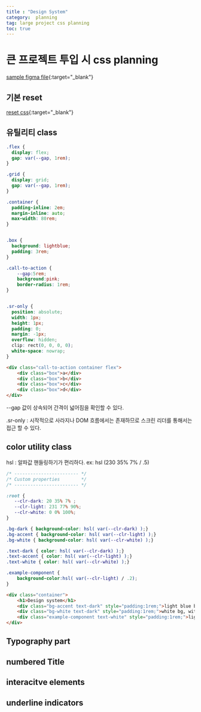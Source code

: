 ```yaml
---
title : "Design System"
category:  planning
tag: large project css planning
toc: true
---
```

# 큰 프로젝트 투입 시 css planning #

[sample figma file](https://www.frontendmentor.io/challenges/space-tourism-multipage-website-gRWj1URZ3){:target="_blank"}


## 기본 reset ##
[reset css](https://piccalil.li/blog/a-modern-css-reset){:target="_blank"}

## 유틸리티 class ## 

```css
.flex {
  display: flex;
  gap: var(--gap, 1rem);
}

.grid {
  display: grid;
  gap: var(--gap, 1rem);
}

.container {
  padding-inline: 2em;
  margin-inline: auto;
  max-width: 80rem;
}


.box {
  background: lightblue;
  padding: 3rem;
}

.call-to-action {
    --gap:5rem;
    background:pink;
    border-radius: 1rem;
}


.sr-only {
  position: absolute;
  width: 1px;
  height: 1px;
  padding: 0;
  margin: -1px;
  overflow: hidden;
  clip: rect(0, 0, 0, 0);
  white-space: nowrap;
}

```

```html
<div class="call-to-action container flex">
    <div class="box">a</div>
    <div class="box">b</div>
    <div class="box">c</div>
    <div class="box">d</div>
</div>
```

--gap 값이 상속되어 간격이 넓어짐을 확인할 수 있다.

.sr-only :  시작적으로 사라지나 DOM 흐름에서는 존재하므로 스크린 리더를 통해서는 접근 할 수 있다. 


## color utility class ##  

hsl : 알파값 핸들링하기가 편리하다.  ex: hsl (230 35% 7% / .5)

```css
/* ------------------------ */
/* Custom properties        */
/* ------------------------ */

:root {
   --clr-dark: 20 35% 7% ;
   --clr-light: 231 77% 90%;
   --clr-white: 0 0% 100%; 
}

.bg-dark { background-color: hsl( var(--clr-dark) );}
.bg-accent { background-color: hsl( var(--clr-light) );}
.bg-white { background-color: hsl( var(--clr-white) );}

.text-dark { color: hsl( var(--clr-dark) );}
.text-accent { color: hsl( var(--clr-light) );}
.text-white { color: hsl( var(--clr-white) );}

.example-component {
    background-color:hsl( var(--clr-light) / .2);    
}
```

```html
<div class="container">
    <h1>Design system</h1>
    <div class="bg-accent text-dark" style="padding:1rem;">light blue bg, with dark text</div>
    <div class="bg-white text-dark" style="padding:1rem;">white bg, with dark text</div>
    <div class="example-component text-white" style="padding:1rem;">light blue bg, with a 20% alpha and white text</div>
</div>
```


## Typography part ##


## numbered Title ##  


## interacitve elements ## 



## underline indicators ## 